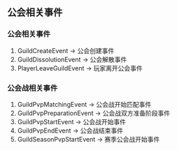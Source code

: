 ## 公会相关事件

### 公会相关事件
1. GuildCreateEvent -> 公会创建事件
2. GuildDissolutionEvent -> 公会解散事件
3. PlayerLeaveGuildEvent -> 玩家离开公会事件

### 公会战相关事件
1. GuildPvpMatchingEvent -> 公会战开始匹配事件
2. GuildPvpPreparationEvent -> 公会战双方准备阶段事件
3. GuildPvpStartEvent -> 公会战开始事件
4. GuildPvpEndEvent -> 公会战结束事件
5. GuildSeasonPvpStartEvent -> 赛季公会战开始事件